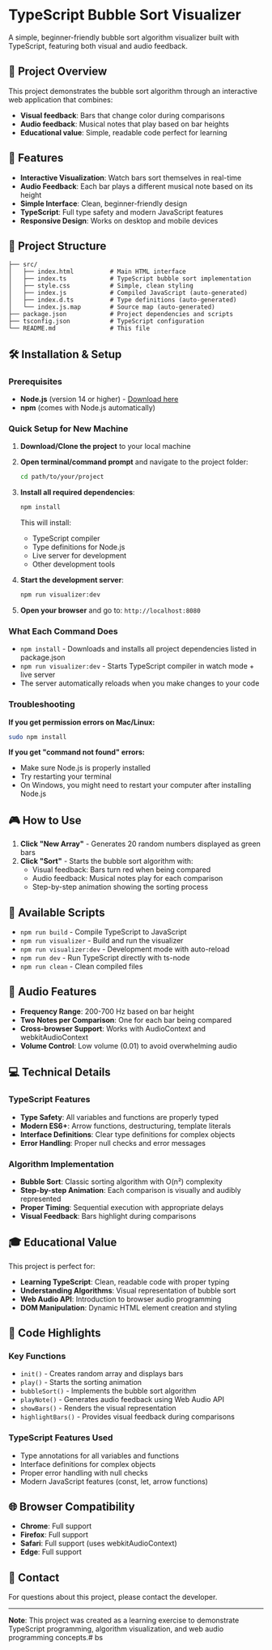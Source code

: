 # TypeScript Bubble Sort Visualizer

A simple, beginner-friendly bubble sort algorithm visualizer built with TypeScript, featuring both visual and audio feedback.

## 🎯 Project Overview

This project demonstrates the bubble sort algorithm through an interactive web application that combines:
- **Visual feedback**: Bars that change color during comparisons
- **Audio feedback**: Musical notes that play based on bar heights
- **Educational value**: Simple, readable code perfect for learning

## 🚀 Features

- **Interactive Visualization**: Watch bars sort themselves in real-time
- **Audio Feedback**: Each bar plays a different musical note based on its height
- **Simple Interface**: Clean, beginner-friendly design
- **TypeScript**: Full type safety and modern JavaScript features
- **Responsive Design**: Works on desktop and mobile devices

## 📁 Project Structure

```
├── src/
│   ├── index.html          # Main HTML interface
│   ├── index.ts            # TypeScript bubble sort implementation
│   ├── style.css           # Simple, clean styling
│   ├── index.js            # Compiled JavaScript (auto-generated)
│   ├── index.d.ts          # Type definitions (auto-generated)
│   └── index.js.map        # Source map (auto-generated)
├── package.json            # Project dependencies and scripts
├── tsconfig.json           # TypeScript configuration
└── README.md               # This file
```

## 🛠️ Installation & Setup

### Prerequisites
- **Node.js** (version 14 or higher) - [Download here](https://nodejs.org/)
- **npm** (comes with Node.js automatically)

### Quick Setup for New Machine

1. **Download/Clone the project** to your local machine
2. **Open terminal/command prompt** and navigate to the project folder:
   ```bash
   cd path/to/your/project
   ```

3. **Install all required dependencies**:
   ```bash
   npm install
   ```
   This will install:
   - TypeScript compiler
   - Type definitions for Node.js
   - Live server for development
   - Other development tools

4. **Start the development server**:
   ```bash
   npm run visualizer:dev
   ```

5. **Open your browser** and go to: `http://localhost:8080`

### What Each Command Does

- `npm install` - Downloads and installs all project dependencies listed in package.json
- `npm run visualizer:dev` - Starts TypeScript compiler in watch mode + live server
- The server automatically reloads when you make changes to your code

### Troubleshooting

**If you get permission errors on Mac/Linux:**
```bash
sudo npm install
```

**If you get "command not found" errors:**
- Make sure Node.js is properly installed
- Try restarting your terminal
- On Windows, you might need to restart your computer after installing Node.js

## 🎮 How to Use

1. **Click "New Array"** - Generates 20 random numbers displayed as green bars
2. **Click "Sort"** - Starts the bubble sort algorithm with:
   - Visual feedback: Bars turn red when being compared
   - Audio feedback: Musical notes play for each comparison
   - Step-by-step animation showing the sorting process

## 🔧 Available Scripts

- `npm run build` - Compile TypeScript to JavaScript
- `npm run visualizer` - Build and run the visualizer
- `npm run visualizer:dev` - Development mode with auto-reload
- `npm run dev` - Run TypeScript directly with ts-node
- `npm run clean` - Clean compiled files

## 🎵 Audio Features

- **Frequency Range**: 200-700 Hz based on bar height
- **Two Notes per Comparison**: One for each bar being compared
- **Cross-browser Support**: Works with AudioContext and webkitAudioContext
- **Volume Control**: Low volume (0.01) to avoid overwhelming audio

## 💻 Technical Details

### TypeScript Features
- **Type Safety**: All variables and functions are properly typed
- **Modern ES6+**: Arrow functions, destructuring, template literals
- **Interface Definitions**: Clear type definitions for complex objects
- **Error Handling**: Proper null checks and error messages

### Algorithm Implementation
- **Bubble Sort**: Classic sorting algorithm with O(n²) complexity
- **Step-by-step Animation**: Each comparison is visually and audibly represented
- **Proper Timing**: Sequential execution with appropriate delays
- **Visual Feedback**: Bars highlight during comparisons

## 🎓 Educational Value

This project is perfect for:
- **Learning TypeScript**: Clean, readable code with proper typing
- **Understanding Algorithms**: Visual representation of bubble sort
- **Web Audio API**: Introduction to browser audio programming
- **DOM Manipulation**: Dynamic HTML element creation and styling

## 📝 Code Highlights

### Key Functions
- `init()` - Creates random array and displays bars
- `play()` - Starts the sorting animation
- `bubbleSort()` - Implements the bubble sort algorithm
- `playNote()` - Generates audio feedback using Web Audio API
- `showBars()` - Renders the visual representation
- `highlightBars()` - Provides visual feedback during comparisons

### TypeScript Features Used
- Type annotations for all variables and functions
- Interface definitions for complex objects
- Proper error handling with null checks
- Modern JavaScript features (const, let, arrow functions)

## 🌐 Browser Compatibility

- **Chrome**: Full support
- **Firefox**: Full support
- **Safari**: Full support (uses webkitAudioContext)
- **Edge**: Full support

## 📧 Contact

For questions about this project, please contact the developer.

---

**Note**: This project was created as a learning exercise to demonstrate TypeScript programming, algorithm visualization, and web audio programming concepts.#   b s  
 